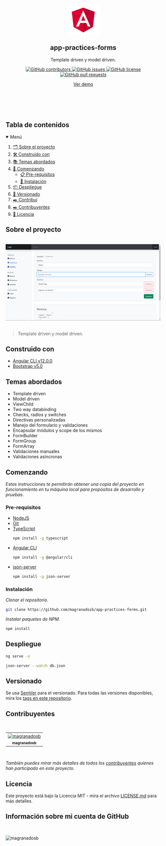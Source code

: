 <p align="center">
 <img width="100px" src="./src/assets/images/logo.png" align="center" alt="GitHub Readme Stats" />
 <h2 align="center">app-practices-forms</h2>
 <p align="center">Template driven y model driven.</p>
</p>
  <p align="center">
     <a href="https://github.com/magranadosb/app-practices-forms/graphs/contributors">
      <img alt="GitHub contributors" src="https://img.shields.io/github/contributors/magranadosb/app-practices-forms.svg?style=for-the-badge" />
     </a>
     <a href="https://github.com/magranadosb/app-practices-forms/issues">
      <img alt="GitHub issues" src="https://img.shields.io/github/issues/magranadosb/app-practices-forms.svg?style=for-the-badge" />
     </a>
     <a href="https://github.com/magranadosb/app-practices-forms/blob/main/LICENSE.md">
      <img alt="GitHub license" src="https://img.shields.io/github/license/magranadosb/app-practices-forms.svg?style=for-the-badge" />
     </a>
     <a href="https://github.com/magranadosb/app-practices-forms/pulls">
      <img alt="GitHub pull requests" src="https://img.shields.io/github/issues-pr/magranadosb/app-practices-forms.svg?style=for-the-badge" />
     </a>
</p>
<p align="center">
    <a href="https://stackblitz.com/github/magranadosb/app-practices-forms">Ver demo</a>
</p>
<br/>
<br/>
<br/>
<br/>

## Tabla de contenidos

<details open="open">
  <summary>Menú</summary>
  <ol>
    <li><a href="#sobre-el-proyecto">🗂️ Sobre el proyecto</a></li>
    <li><a href="#construido-con">🛠️ Construido con</a></li>
    <li><a href="#temas-abordados">📚 Temas abordados</a></li>
    <li>
      <a href="#comenzando">🚀 Comenzando</a>
      <ul>
        <li><a href="#pre-requisitos">📋 Pre-requisitos</a></li>
        <li><a href="#instalación">🔧 Instalación</a></li>
      </ul>
    </li>
    <li><a href="#despliegue">📦 Despliegue</a></li>
    <li><a href="#versionado">📌 Versionado</a></li>
    <li><a href="#contribuidores">✒️ Contribui    <li><a href="#contribuyentes">✒️ Contribuyentes</a></li>
    <li><a href="#licencia">📄 Licencia</a></li>
  </ol>
</details>

## Sobre el proyecto

&nbsp;
![](./src/assets/images/header.png)
&nbsp;
 > Template driven y model driven.

## Construido con

* [Angular CLI v12.0.0](https://angular.io/)
* [Bootstrap v5.0](https://getbootstrap.com/docs/5.0/getting-started/introduction/)

## Temas abordados

* Template driven
* Model driven
* ViewChild
* Two way databinding
* Checks, radios y switches
* Directivas personalizadas
* Manejo del formulario y validaciones
* Encapsular módulos y scope de los mismos
* FormBuilder
* FormGroup
* FormArray
* Validaciones manuales
* Validaciones asíncronas

## Comenzando

_Estas instrucciones te permitirán obtener una copia del proyecto en funcionamiento en tu máquina local para propósitos de desarrollo y pruebas._

### Pre-requisitos

* [NodeJS](https://nodejs.org/en/)
* [Git](https://git-scm.com)
* [TypeScript](https://www.typescriptlang.org/download)
  ```sh
  npm install -g typescript
  ```
* [Angular CLI](https://angular.io/cli)
  ```sh
  npm install -g @angular/cli
  ```
* [json-server](https://www.npmjs.com/package/json-server)
  ```sh
  npm install -g json-server
  ```

### Instalación

_Clonar el repositorio._
```sh
git clone https://github.com/magranadosb/app-practices-forms.git
```

_Instalar paquetes de NPM._

```sh
npm install
```
## Despliegue

```sh
ng serve -o
```

```sh
json-server --watch db.json
```

## Versionado

Se usa [SemVer](http://semver.org/) para el versionado. Para todas las versiones disponibles, mira los [tags en este repositorio](https://github.com/magranadosb/app-practices-forms/tags).

## Contribuyentes
&nbsp;

<table>
  <tr>
    <td align="center">
      <a href="https://github.com/magranadosb">
        <img src="https://avatars.githubusercontent.com/u/75822956" width="50px;" alt="magranadosb"/><br>
        <sub>
          <b>magranadosb</b>
        </sub>
      </a>
    </td>
  </tr>
</table>
&nbsp;

_También puedes mirar más detalles de todos los [contribuyentes](https://github.com/magranadosb/app-practices-forms/graphs/contributors) quíenes han participado en este proyecto._

## Licencia

Este proyecto está bajo la Licencia MIT - mira el archivo [LICENSE.md](LICENSE.md) para más detalles.

## Información sobre mi cuenta de GitHub

<br/>

![magranadosb](https://github-readme-stats.vercel.app/api?username=magranadosb&show_icons=true&locale=es)